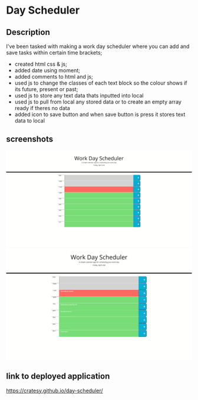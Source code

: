 # Day Scheduler

## Description

I've been tasked with making a work day scheduler where you can add and save tasks within certain time brackets;

- created html css & js;
- added date using moment;
- added comments to html and js;
- used js to change the classes of each text block so the colour shows if its future, present or past;
- used js to store any text data thats inputted into local
- used js to pull from local any stored data or to create an empty array ready if theres no data
- added icon to save button and when save button is press it stores text data to local

## screenshots

<img src="/assets/img/work day 1.jpg"
alt="screenshot of work planner"/>
<img src="/assets/img/work day 2.jpg"
alt="screenshot of work planner with text"/>

## link to deployed application

https://cratesy.github.io/day-scheduler/
